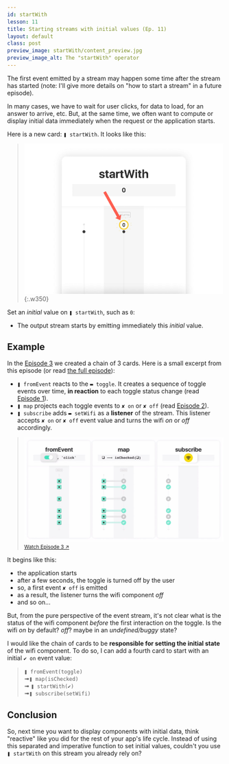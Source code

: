```yaml
---
id: startWith
lesson: 11
title: Starting streams with initial values (Ep. 11)
layout: default
class: post
preview_image: startWith/content_preview.jpg
preview_image_alt: The "startWith" operator
---
```


The first event emitted by a stream may happen some time after the stream has started (note: I'll give more details on "how to start a stream" in a future episode).

In many cases, we have to wait for user clicks, for data to load, for an answer to arrive, etc. But, at the same time, we often want to compute or display initial data immediately when the request or the application starts.

Here is a new card: `❚ startWith`. It looks like this:

> ![](img/startWith/startWith.gif){:.w350}

Set an _initial_ value on `❚ startWith`, such as `0`:
- The output stream starts by emitting immediately this _initial_ value.

## Example

In the [Episode 3](/listen) we created a chain of 3 cards. Here is a small excerpt from this episode (or read [the full episode](/listen)):

- `❚ fromEvent` reacts to the `▬ toggle`. It creates a sequence of toggle events over time, **in reaction** to each toggle status change (read [Episode 1](/fromEvent)).
- `❚ map` projects each toggle events to `✘ on` or `✘ off` (read [Episode 2](/map)).
- `❚ subscribe` adds `▬ setWifi` as a **listener** of the stream. This listener accepts `✘ on` or `✘ off` event value and turns the wifi _on_ or _off_ accordingly.

> [![](img/startWith/toggle-wifi.jpg)](/listen)
> <br/><small>[Watch Episode 3 ↗](/listen)</small>

It begins like this:

- the application starts
- after a few seconds, the toggle is turned off by the user
- so, a first event `✘ off` is emitted
- as a result, the listener turns the wifi component _off_
- and so on...

But, from the pure perspective of the event stream, it's not clear what is the status of the wifi component _before_ the first interaction on the toggle. Is the wifi _on_ by default? _off_? maybe in an _undefined/buggy_ state?

I would like the chain of cards to be **responsible for setting the initial state** of the wifi component. To do so, I can add a fourth card to start with an initial `✔ on` event value:

> `❚ fromEvent(toggle)`<br/>
>  ➟`❚ map(isChecked)`<br/>
>  ➟ <span class="highlighted">`❚ startWith(✔)`</span><br/>
>  ➟`❚ subscribe(setWifi)`

## Conclusion

So, next time you want to display components with initial data, think "reactive" like you did for the rest of your app's life cycle. Instead of using this separated and imperative function to set initial values, couldn't you use `❚ startWith` on this stream you already rely on?






